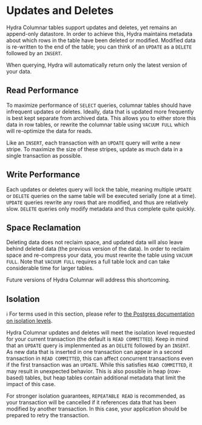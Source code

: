 # Updates and Deletes

Hydra Columnar tables support updates and deletes, yet remains an append-only datastore. In order to achieve this,
Hydra maintains metadata about which rows in the table have been deleted or modified. Modified data is re-written
to the end of the table; you can think of an `UPDATE` as a `DELETE` followed by an `INSERT`.

When querying, Hydra will automatically return only the latest version of your data.

## Read Performance

To maximize performance of `SELECT` queries, columnar tables should have infrequent updates or deletes. Ideally, data that
is updated more frequently is best kept separate from archived data. This allows you to either store this data in row
tables, or rewrite the columnar table using `VACUUM FULL` which will re-optimize the data for reads.

Like an `INSERT`, each transaction with an `UPDATE` query will write a new stripe. To maximize the size of these stripes,
update as much data in a single transaction as possible.

## Write Performance

Each updates or deletes query will lock the table, meaning multiple `UPDATE` or `DELETE` queries on the same table will be
executed serially (one at a time). `UPDATE` queries rewrite any rows that are modified, and thus are relatively slow.
`DELETE` queries only modify metadata and thus complete quite quickly.

## Space Reclamation

Deleting data does not reclaim space, and updated data will also leave behind deleted data (the previous version of the
data). In order to reclaim space and re-compress your data, you must rewrite the table using `VACUUM FULL`. Note that
`VACUUM FULL` requires a full table lock and can take considerable time for larger tables.

Future versions of Hydra Columnar will address this shortcoming.

## Isolation

ℹ️ For terms used in this section, please refer to [the Postgres documentation on isolation levels][tx-iso].

[tx-iso]: https://www.postgresql.org/docs/current/transaction-iso.html

Hydra Columnar updates and deletes will meet the isolation level requested for your current transaction
(the default is `READ COMMITTED`).
Keep in mind that an `UPDATE` query is implenmented as an `DELETE` followed by an `INSERT`.
As new data that is inserted in one transaction can appear in a second transaction in `READ COMMITTED`,
this can affect concurrent transactions even if the first transaction was an `UPDATE`.
While this satisfies `READ COMMITTED`, it may result in unexpected behavior.
This is also possible in heap (row-based) tables,
but heap tables contain additional metadata that limit the impact of this case.

For stronger isolation guarantees, `REPEATABLE READ` is recommended,
as your transaction will be cancelled if it references data that has been modified by another transaction.
In this case, your application should be prepared to retry the transaction.
